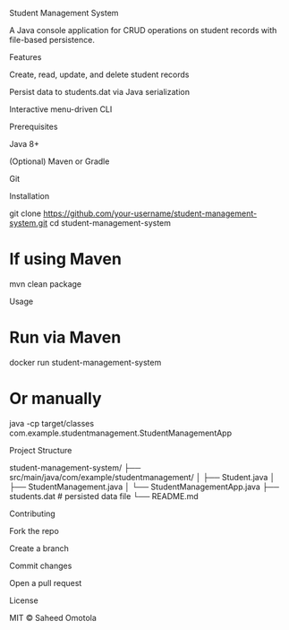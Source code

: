 Student Management System

A Java console application for CRUD operations on student records with file-based persistence.

Features

Create, read, update, and delete student records

Persist data to students.dat via Java serialization

Interactive menu-driven CLI

Prerequisites

Java 8+

(Optional) Maven or Gradle

Git

Installation

git clone https://github.com/your-username/student-management-system.git
cd student-management-system
# If using Maven
mvn clean package

Usage

# Run via Maven
docker run student-management-system
# Or manually
java -cp target/classes com.example.studentmanagement.StudentManagementApp

Project Structure

student-management-system/
├── src/main/java/com/example/studentmanagement/
│   ├── Student.java
│   ├── StudentManagement.java
│   └── StudentManagementApp.java
├── students.dat      # persisted data file
└── README.md

Contributing

Fork the repo

Create a branch

Commit changes

Open a pull request

License

MIT © Saheed Omotola

